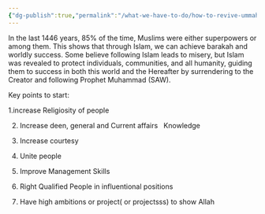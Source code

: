```yaml
---
{"dg-publish":true,"permalink":"/what-we-have-to-do/how-to-revive-ummah/","dgPassFrontmatter":true,"noteIcon":"","created":"2025-05-09T22:26:33.866+05:00","updated":"2025-05-07T23:54:22.852+05:00"}
---
```


In the last 1446 years, 85% of the time, Muslims were either superpowers or among them. This shows that through Islam, we can achieve barakah and worldly success. Some believe following Islam leads to misery, but Islam was revealed to protect individuals, communities, and all humanity, guiding them to success in both this world and the Hereafter by surrendering to the Creator and following Prophet Muhammad (SAW).

  

Key points to start:

1.increase Religiosity of people 

2. Increase deen, general and Current affairs   Knowledge

3. Increase courtesy 

4. Unite people 

5. Improve Management Skills

6. Right Qualified People in influentional positions 

7. Have high ambitions or project( or projectsss) to show Allah